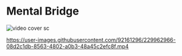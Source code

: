 # Mental Bridge


![video cover sc](https://user-images.githubusercontent.com/92161296/229962844-79b8d0bc-2c5a-4793-8acc-881ec85a5bfc.jpeg)


https://user-images.githubusercontent.com/92161296/229962966-08d2c1db-8563-4802-a0b3-48a45c2efc8f.mp4


